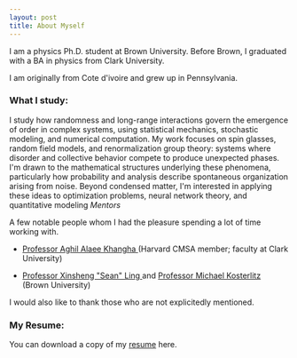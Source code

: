 ```yaml
---
layout: post
title: About Myself
---
```

I am a physics Ph.D. student at Brown University. Before Brown, I graduated with a BA in physics from Clark University. 

I am originally from Cote d'ivoire and grew up in Pennsylvania.  

### What I study:
I study how randomness and long-range interactions govern the emergence of order in complex systems, using statistical mechanics, stochastic modeling, and numerical computation. My work focuses on spin glasses, random field models, and renormalization group theory: systems where disorder and collective behavior compete to produce unexpected phases.
I'm drawn to the mathematical structures underlying these phenomena, particularly how probability and analysis describe spontaneous organization arising from noise. Beyond condensed matter, I'm interested in applying these ideas to optimization problems, neural network theory, and quantitative modeling
*Mentors*

A few notable people whom I had the pleasure spending a lot of time working with. 

* <a href=" https://scholar.harvard.edu/aalaee"> Professor Aghil Alaee Khangha </a> (Harvard CMSA member; faculty at Clark University)

* <a href=" https://vivo.brown.edu/display/xling"> Professor Xinsheng "Sean" Ling </a> and <a href=" https://www.nobelprize.org/prizes/physics/2016/kosterlitz/facts/"> Professor Michael Kosterlitz </a> (Brown University)
  
I would also like to thank those who are not explicitedly mentioned.




### My Resume:
You can download a copy of my <a href="./Resume_2024.pdf"> resume</a> here.





